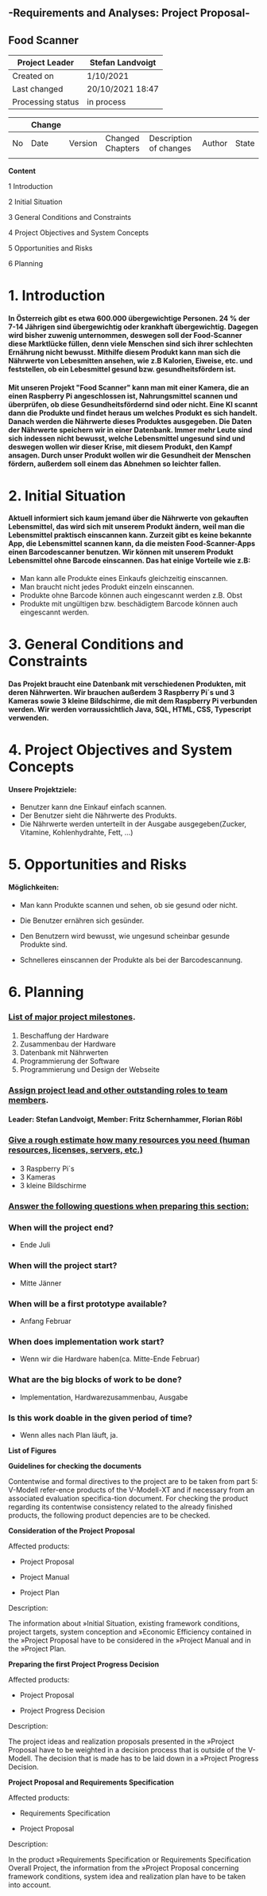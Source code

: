 ## -Requirements and Analyses: Project Proposal-
## Food Scanner

| Project Leader    | Stefan Landvoigt |
|-------------------|------------------|
| Created on        | 1/10/2021        |
| Last changed      | 20/10/2021 18:47  |
| Processing status | in process       |

|    | Change |         |                  |                        |        |       |
|----|--------|---------|------------------|------------------------|--------|-------|
| No | Date   | Version | Changed Chapters | Description of changes | Author | State |
|    |        |         |                  |                        |        |       |

**Content**

1 Introduction

2 Initial Situation

3 General Conditions and Constraints

4 Project Objectives and System Concepts

5 Opportunities and Risks

6 Planning



# 1. Introduction

#### In Österreich gibt es etwa 600.000 übergewichtige Personen. 24 % der 7-14 Jährigen sind übergewichtig oder krankhaft übergewichtig. Dagegen wird bisher zuwenig unternommen, deswegen soll der Food-Scanner diese Marktlücke füllen, denn viele Menschen sind sich ihrer schlechten Ernährung nicht bewusst. Mithilfe diesem Produkt kann man sich die Nährwerte von Lebesmitten ansehen, wie z.B Kalorien, Eiweise, etc. und feststellen, ob ein Lebesmittel gesund bzw. gesundheitsfördern ist.
#### Mit unseren Projekt "Food Scanner" kann man mit einer Kamera, die an einen Raspberry Pi angeschlossen ist, Nahrungsmittel scannen und überprüfen, ob diese Gesundheitsfördernd sind oder nicht. Eine KI scannt dann die Produkte und findet heraus um welches Produkt es sich handelt. Danach werden die Nährwerte dieses Produktes ausgegeben. Die Daten der Nährwerte speichern wir in einer Datenbank. Immer mehr Leute sind sich indessen nicht bewusst, welche Lebensmittel ungesund sind und deswegen wollen wir dieser Krise, mit diesem Produkt, den Kampf ansagen. Durch unser Produkt wollen wir die Gesundheit der Menschen fördern, außerdem soll einem das Abnehmen so leichter fallen.

# 2. Initial Situation

#### Aktuell informiert sich kaum jemand über die Nährwerte von gekauften Lebensmittel, das wird sich mit unserem Produkt ändern, weil man die Lebensmittel praktisch einscannen kann. Zurzeit gibt es keine bekannte App, die Lebensmittel scannen kann, da die meisten Food-Scanner-Apps einen Barcodescanner benutzen. Wir können mit unserem Produkt Lebensmittel ohne Barcode einscannen. Das hat einige Vorteile wie z.B:
- Man kann alle Produkte eines Einkaufs gleichzeitig einscannen.
- Man braucht nicht jedes Produkt einzeln einscannen.
- Produkte ohne Barcode können auch eingescannt werden z.B. Obst
- Produkte mit ungültigen bzw. beschädigtem Barcode können auch eingescannt werden.

# 3. General Conditions and Constraints
 
#### Das Projekt braucht eine Datenbank mit verschiedenen Produkten, mit deren Nährwerten. Wir brauchen außerdem 3 Raspberry Pi´s und 3 Kameras sowie 3 kleine Bildschirme, die mit dem Raspberry Pi verbunden werden. Wir werden vorraussichtlich Java, SQL, HTML, CSS, Typescript verwenden.


# 4. Project Objectives and System Concepts

#### Unsere Projektziele:
- Benutzer kann dne Einkauf einfach scannen.
- Der Benutzer sieht die Nährwerte des Produkts.
- Die Nährwerte werden unterteilt in der Ausgabe ausgegeben(Zucker, Vitamine, Kohlenhydrahte, Fett, ...)
  
# 5. Opportunities and Risks

#### Möglichkeiten:

- Man kann Produkte scannen und sehen, ob sie gesund oder nicht.

- Die Benutzer ernähren sich gesünder.

- Den Benutzern wird bewusst, wie ungesund scheinbar gesunde Produkte sind.

- Schnelleres einscannen der Produkte als bei der Barcodescannung.

# 6. Planning
### <u>List of major project milestones</u>.

#### 
1. Beschaffung der Hardware
2. Zusammenbau der Hardware
3. Datenbank mit Nährwerten
4. Programmierung der Software
5. Programmierung und Design der Webseite

### <u>Assign project lead and other outstanding roles to team members</u>.
#### Leader: Stefan Landvoigt, Member: Fritz Schernhammer, Florian Röbl

### <u>Give a rough estimate how many resources you need (human resources, licenses, servers, etc.)</u>
#### 
- 3 Raspberry Pi`s 
- 3 Kameras
- 3 kleine Bildschirme

### <u>Answer the following questions when preparing this section:</u>

### When will the project end? 
- Ende Juli

### When will the project start?
- Mitte Jänner

### When will be a first prototype available?
- Anfang Februar

### When does implementation work start?
- Wenn wir die Hardware haben(ca. Mitte-Ende Februar)

### What are the big blocks of work to be done?
- Implementation, Hardwarezusammenbau, Ausgabe

### Is this work doable in the given period of time?
- Wenn alles nach Plan läuft, ja.

**List of Figures**

**Guidelines for checking the documents**

Contentwise and formal directives to the project are to be taken from part 5: V-Modell refer-ence products of the V-Modell-XT and if necessary from an associated evaluation specifica-tion document. For checking the product regarding its contentwise consistency related to the already finished products, the following product depencies are to be checked.

**Consideration of the Project Proposal**

Affected products:

- Project Proposal

- Project Manual

- Project Plan

Description:

The information about »Initial Situation, existing framework conditions, project targets, system conception and »Economic Efficiency contained in the »Project Proposal have to be considered in the »Project Manual and in the »Project Plan.

**Preparing the first Project Progress Decision**

Affected products:

- Project Proposal

- Project Progress Decision

Description:

The project ideas and realization proposals presented in the »Project Proposal have to be weighted in a decision process that is outside of the V-Modell. The decision that is made has to be laid down in a »Project Progress Decision.

**Project Proposal and Requirements Specification**

Affected products:

- Requirements Specification

- Project Proposal

Description:

In the product »Requirements Specification or Requirements Specification Overall Project, the information from the »Project Proposal concerning framework conditions, system idea and realization plan have to be taken into account.